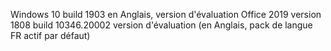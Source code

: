 ﻿Windows 10 build 1903 en Anglais, version d'évaluation
Office 2019 version 1808 build 10346.20002 version d'évaluation  (en Anglais, pack de langue FR actif par défaut)
